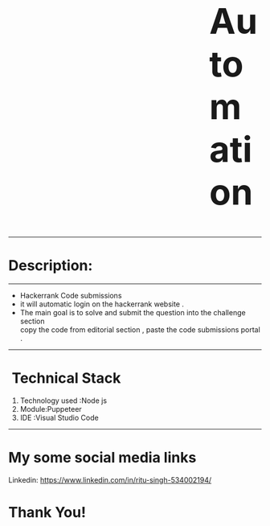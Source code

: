   
<!DOCTYPE html>
<html lang="en">
<head>
    <meta charset="UTF-8">
    <meta http-equiv="X-UA-Compatible" content="IE=edge">
    <meta name="viewport" content="width=device-width, initial-scale=1.0">
 
</head>
<body>
    <h1  style=" font-size: 70px;
             margin-left: 400px;">Automation</h1>
    <hr>
    <h1>
        Description:
    </h1>
  <hr>
    <ul>
        <li>
             Hackerrank Code submissions 
        </li>
        <li>
           it will automatic login on the hackerrank website .
        </li>
        <li>
          The main goal is to solve and submit the question into the challenge section 
          <br>
          copy the code from editorial section , paste the code submissions portal .
        </li>
            </ul>
   <hr>
     <h1>
        <img src="https://github.githubassets.com/images/icons/emoji/unicode/1f680.png" alt="">
        Technical Stack
    </h1>
    <ol>
        <li>
            Technology used :Node js
        </li>
        <li>
            Module:Puppeteer 
        </li>
        <li>
            IDE :Visual Studio Code
        </li>
    </ol>
    <hr>
  
    
  
   
 <h1>My some social media links</h1>
      <p>Linkedin: <a href="https://www.linkedin.com/in/ritu-singh-534002194/" rel="nofollow">https://www.linkedin.com/in/ritu-singh-534002194/</a>
     
     
 <h1>Thank You! </h1>
    
</body>
</html>
